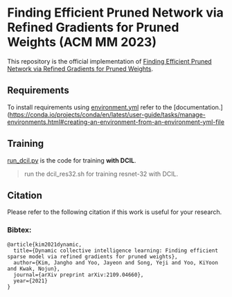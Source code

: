 # Finding Efficient Pruned Network via Refined Gradients for Pruned Weights (ACM MM 2023)

This repository is the official implementation of [Finding Efficient Pruned Network via Refined Gradients for Pruned Weights](https://arxiv.org/pdf/2109.04660.pdf). 


## Requirements

To install requirements using [environment.yml](environment.yml) refer to the [documentation.](https://conda.io/projects/conda/en/latest/user-guide/tasks/manage-environments.html#creating-an-environment-from-an-environment-yml-file


## Training

[run_dcil.py](run_dcil) is the code for training  **with DCIL**. 


> run the dcil_res32.sh for training resnet-32 with DCIL.

## Citation
Please refer to the following citation if this work is useful for your research.

### Bibtex:

```
@article{kim2021dynamic,
  title={Dynamic collective intelligence learning: Finding efficient sparse model via refined gradients for pruned weights},
  author={Kim, Jangho and Yoo, Jayeon and Song, Yeji and Yoo, KiYoon and Kwak, Nojun},
  journal={arXiv preprint arXiv:2109.04660},
  year={2021}
}
```